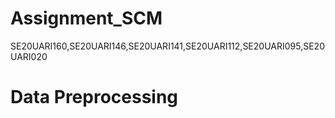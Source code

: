 # Assignment_SCM
SE20UARI160,SE20UARI146,SE20UARI141,SE20UARI112,SE20UARI095,SE20UARI020

# Data Preprocessing
